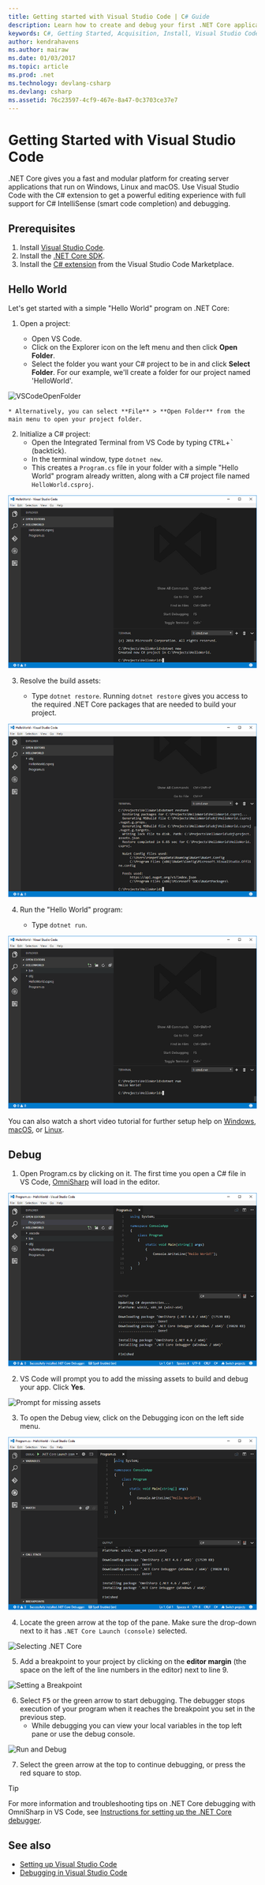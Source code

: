 ```yaml
---
title: Getting started with Visual Studio Code | C# Guide
description: Learn how to create and debug your first .NET Core application in C# using VS Code. 
keywords: C#, Getting Started, Acquisition, Install, Visual Studio Code, Cross Platform
author: kendrahavens
ms.author: mairaw
ms.date: 01/03/2017
ms.topic: article
ms.prod: .net
ms.technology: devlang-csharp
ms.devlang: csharp
ms.assetid: 76c23597-4cf9-467e-8a47-0c3703ce37e7
---
```


# Getting Started with Visual Studio Code

.NET Core gives you a fast and modular platform for creating server applications that run on Windows, Linux and macOS. Use Visual Studio Code with the C# extension to get a powerful editing experience with full support for C# IntelliSense (smart code completion) and debugging.

## Prerequisites

1. Install [Visual Studio Code](https://code.visualstudio.com/).
2. Install the [.NET Core SDK](https://www.microsoft.com/net/download/core).
3. Install the [C# extension](https://marketplace.visualstudio.com/items?itemName=ms-vscode.csharp) from the Visual Studio Code Marketplace.

## Hello World

Let's get started with a simple "Hello World" program on .NET Core:

1. Open a project:

    * Open VS Code.
    * Click on the Explorer icon on the left menu and then click **Open Folder**.
    * Select the folder you want your C# project to be in and click **Select Folder**. For our example, we'll create a folder for our project named 'HelloWorld'. 

  ![VSCodeOpenFolder](media/with-visual-studio-code/vscodeopenfolder.png)

    * Alternatively, you can select **File** > **Open Folder** from the main menu to open your project folder.

2. Initialize a C# project:
    * Open the Integrated Terminal from VS Code by typing <kbd>CTRL</kbd>+<kbd>`</kbd> (backtick).
    * In the terminal window, type `dotnet new`.
    * This creates a `Program.cs` file in your folder with a simple "Hello World" program already written, along with a C# project file named `HelloWorld.csproj`.

  ![The dotnet new command](media/with-visual-studio-code/dotnetnew.png)

3. Resolve the build assets:

    * Type `dotnet restore`. Running `dotnet restore` gives you access to the  required .NET Core packages that are needed to build your project.

  ![The dotnet restore command](media/with-visual-studio-code/dotnetrestore.png)

4. Run the "Hello World" program:

    * Type `dotnet run`. 

  ![The dotnet run command](media/with-visual-studio-code/dotnetrun.png)

You can also watch a short video tutorial for further setup help on [Windows](https://channel9.msdn.com/Blogs/dotnet/Get-started-with-VS-Code-using-CSharp-and-NET-Core), [macOS](https://channel9.msdn.com/Blogs/dotnet/Get-started-with-VS-Code-using-CSharp-and-NET-Core-on-MacOS), or [Linux](https://channel9.msdn.com/Blogs/dotnet/Get-started-with-VS-Code-Csharp-dotnet-Core-Ubuntu).

## Debug
1. Open Program.cs by clicking on it. The first time you open a C# file in VS Code, [OmniSharp](http://www.omnisharp.net/) will load in the editor.

  ![Open the Program.cs file](media/with-visual-studio-code/opencs.png)

2. VS Code will prompt you to add the missing assets to build and debug your app. Click **Yes**. 

  ![Prompt for missing assets](media/with-visual-studio-code/missing-assets.png)

3. To open the Debug view, click on the Debugging icon on the left side menu.

  ![Open the Debug tab](media/with-visual-studio-code/opendebug.png)

4. Locate the green arrow at the top of the pane. Make sure the drop-down next to it has `.NET Core Launch (console)` selected.

  ![Selecting .NET Core](media/with-visual-studio-code/selectcore.png)

5. Add a breakpoint to your project by clicking on the **editor margin** (the space on the left of the line numbers in the editor) next to line 9.

  ![Setting a Breakpoint](media/with-visual-studio-code/setbreakpoint.png)

6. Select <kbd>F5</kbd> or the green arrow to start debugging. The debugger stops execution of your program when it reaches the breakpoint you set in the previous step.
    * While debugging you can view your local variables in the top left pane or use the debug console.

  ![Run and Debug](media/with-visual-studio-code/rundebug.png)

7. Select the green arrow at the top to continue debugging, or press the red square to stop.

> [!TIP] 
> For more information and troubleshooting tips on .NET Core debugging with OmniSharp in VS Code, see [Instructions for setting up the .NET Core debugger](https://github.com/OmniSharp/omnisharp-vscode/blob/master/debugger.md).

## See also
- [Setting up Visual Studio Code](https://code.visualstudio.com/docs/setup/setup-overview)
- [Debugging in Visual Studio Code](https://code.visualstudio.com/Docs/editor/debugging)
